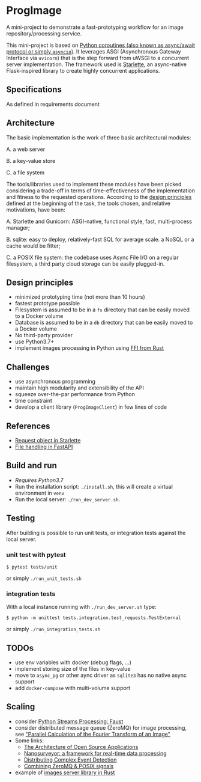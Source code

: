 # ProgImage
A mini-project to demonstrate a fast-prototyping workflow for an image repository/processing service.

This mini-project is based on [Python coroutines (also known as async/await protocol or simply `asyncio`)](https://docs.python.org/3/library/asyncio.html).
 It leverages ASGI (Asynchronous Gateway Interface via `uvicorn`) that is the step forward from uWSGI to a
 concurrent server implementation. The framework used is [Starlette](https://www.starlette.io/), an
 async-native Flask-inspired library to create highly concurrent applications.  

## Specifications
As defined in requirements document

## Architecture
The basic implementation is the work of three basic architectural modules: 

A. a web server

B. a key-value store

C. a file system

The tools/libraries used to implement these modules have been picked considering a trade-off in
 terms of time-effectiveness of the implementation and fitness to the requested operations.
 According to the [design principles](#design-principles) defined at the beginning of the task, the
 tools chosen, and relative motivations, have been:

A. Starlette and Gunicorn: ASGI-native, functional style, fast, multi-process manager;

B. sqlite: easy to deploy, relatively-fast SQL for average scale. a NoSQL or a cache would be fitter;

C. a POSIX file system: the codebase uses Async File I/O on a regular filesystem, a third party
    cloud storage can be easily plugged-in.

## Design principles
* minimized prototyping time (not more than 10 hours)
* fastest prototype possible
* Filesystem is assumed to be in a `fs` directory that can be easily moved to a Docker volume
* Database is assumed to be in a `db` directory that can be easily moved to a Docker volume
* No third-party provider
* use Python3.7+
* implement images processing in Python using [FFI from Rust](https://www.benfrederickson.com/writing-python-extensions-in-rust-using-pyo3/)

## Challenges
* use asynchronous programming
* maintain high modularity and extensibility of the API
* squeeze over-the-par performance from Python
* time constraint
* develop a client library (`ProgImageClient`) in few lines of code

## References
* [Request object in Starlette](https://www.starlette.io/requests/#body)
* [File handling in FastAPI](https://fastapi.tiangolo.com/tutorial/request-files/#file-parameters-with-uploadfile)

## Build and run
* _Requires Python3.7_
* Run the installation script: `./install.sh`, this will create a virtual environment in `venv`
* Run the local server: `./run_dev_server.sh`.

## Testing
After building is possible to run unit tests, or integration tests against the local server.

### unit test with pytest
```
$ pytest tests/unit
```
or simply `./run_unit_tests.sh`

### integration tests
With a local instance running with `./run_dev_server.sh` type:
```
$ python -m unittest tests.integration.test_requests.TestExternal
```
or simply `./run_integration_tests.sh`

## TODOs
* use env variables with docker (debug flags, ...)
* implement storing size of the files in key-value
* move to `async_pg` or other aync driver as `sqlite3` has no native async support
* add `docker-compose` with multi-volume support

## Scaling
* consider [Python Streams Processing: Faust](https://github.com/robinhood/faust)
* consider distributed message queue (ZeroMQ) for image processing, see ["Parallel Calculation of the Fourier Transform of an Image"](https://www.pythonforthelab.com/blog/using-pyzmq-for-inter-process-communication-part-1/)
* Some links:
    * [The Architecture of Open Source Applications](https://www.aosabook.org/en/zeromq.html)
    * [Nanosurveyor: a framework for real-time data processing](https://www.ncbi.nlm.nih.gov/pmc/articles/PMC5313566/)
    * [Distributing Complex Event Detection](https://www.doc.ic.ac.uk/teaching/distinguished-projects/2012/k.nagy.pdf)
    * [Combining ZeroMQ & POSIX signals](https://blog.esciencecenter.nl/combining-zeromq-posix-signals-b754f6f29cd6)
* example of [images server library in Rust](https://github.com/imazen/imageflow)
